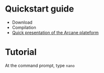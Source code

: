 # Quickstart guide
- Download
- Compilation
- [Quick presentation of the Arcane plateform](https://Nathan101203.github.io)

# Tutorial
At the command prompt, type `nano`
